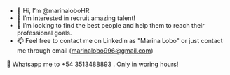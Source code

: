 - 👋 Hi, I’m @marinaloboHR
- 👀 I’m interested in recruit amazing talent!
- 💞️ I’m looking to find the best people and help them to reach their professional goals. 
- 📫 Feel free to contact me on Linkedin as "Marina Lobo" or just contact me through email (marinalobo996@gmail.com)

📱 Whatsapp me to +54 3513488893 . Only in woring hours!
<!---
marinaloboHR/marinaloboHR is a ✨ special ✨ repository because its `README.md` (this file) appears on your GitHub profile.
You can click the Preview link to take a look at your changes.
--->
